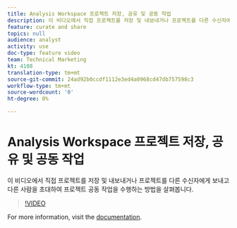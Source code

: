 ```yaml
---
title: Analysis Workspace 프로젝트 저장, 공유 및 공동 작업
description: 이 비디오에서 직접 프로젝트를 저장 및 내보내거나 프로젝트를 다른 수신자에게 보내고 다른 사람을 초대하여 프로젝트 공동 작업을 수행하는 방법을 살펴봅니다.
feature: curate and share
topics: null
audience: analyst
activity: use
doc-type: feature video
team: Technical Marketing
kt: 4108
translation-type: tm+mt
source-git-commit: 24ad92b0ccdf1112e3ed4a0968cd47db757598c3
workflow-type: tm+mt
source-wordcount: '0'
ht-degree: 0%

---
```



# Analysis Workspace 프로젝트 저장, 공유 및 공동 작업

이 비디오에서 직접 프로젝트를 저장 및 내보내거나 프로젝트를 다른 수신자에게 보내고 다른 사람을 초대하여 프로젝트 공동 작업을 수행하는 방법을 살펴봅니다.

>[!VIDEO](https://video.tv.adobe.com/v/30993/?quality=12)

For more information, visit the [documentation](https://docs.adobe.com/content/help/ko-KR/analytics/analyze/analysis-workspace/curate-share/send-schedule-files.html).

